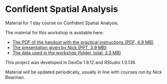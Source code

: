 # Confident Spatial Analysis
Material for 1 day course on Confident Spatial Analysis.

The material for this workshop is avaliable here:  
- [The PDF of the handout with the practical instructions (PDF, 4.9 MB)](https://github.com/nickbearman/confident-spatial-analysis/releases/download/v3.0/confident-spatial-analysis.pdf)  
- [The presentation given by Nick (PPT, 3.9 MB)](https://github.com/nickbearman/intermediate-r-spatial-analysis/raw/master/material/presentation.pptx)  
- [The data used in the workshop (folder, total: 3.3 MB)](https://github.com/nickbearman/intermediate-r-spatial-analysis/tree/master/data)  

This project was developed in GeoDa 1.8.12 and RStudio 1.0.136.

Material will be updated periodically, usually in line with courses run by Nick Bearman. 
